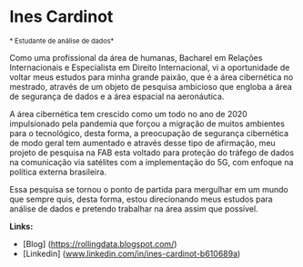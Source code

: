 
# Ines Cardinot
<sub> * Estudante de análise de dados* </su>

  Como uma profissional da área de humanas,  Bacharel em Relações Internacionais e Especialista em Direito Internacional, vi a oportunidade de voltar meus estudos para minha grande paixão, que é a área cibernética no mestrado, através de um objeto de pesquisa ambicioso que  engloba a área de segurança de dados  e a área espacial na aeronáutica.

A área cibernética tem crescido como um todo no ano de 2020 impulsionado pela pandemia que forçou a migração de muitos ambientes para o tecnológico, desta forma, a preocupação de segurança cibernética de modo geral tem aumentado e através desse tipo de afirmação, meu projeto de pesquisa na FAB esta voltado para proteção do tráfego de dados na comunicação via satélites com a implementação do 5G, com enfoque na política externa brasileira.

Essa pesquisa se tornou o ponto de partida para mergulhar em um mundo que sempre quis, desta forma, estou direcionando meus estudos para análise de dados e pretendo trabalhar na área assim que possível.

**Links:**
* [Blog] (https://rollingdata.blogspot.com/)
* [Linkedin] (www.linkedin.com/in/ines-cardinot-b610689a)

